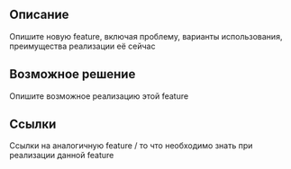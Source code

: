 ## Описание

Опишите новую feature, включая проблему, варианты использования, преимущества реализации её сейчас

## Возможное решение

Опишите возможное реализацию этой feature

## Ссылки

Ссылки на аналогичную feature / то что необходимо знать при реализации данной feature
